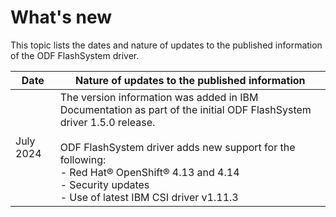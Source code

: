 # What's new

This topic lists the dates and nature of updates to the published information of the ODF FlashSystem driver.

| Date         | Nature of updates to the published information                                                                                                                                                                                                                                                                                                |
|--------------|-----------------------------------------------------------------------------------------------------------------------------------------------------------------------------------------------------------------------------------------------------------------------------------------------------------------------------------------------|
| July 2024 | The version information was added in IBM Documentation as part of the initial ODF FlashSystem driver 1.5.0 release.<br><br>ODF FlashSystem driver adds new support for the following:<br>- Red Hat® OpenShift® 4.13 and 4.14<br>- Security updates<br>- Use of latest IBM CSI driver v1.11.3 |


